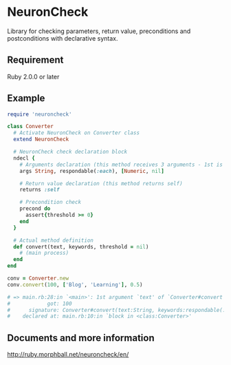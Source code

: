 # NeuronCheck
Library for checking parameters, return value, preconditions and postconditions with declarative syntax.

## Requirement

Ruby 2.0.0 or later

## Example

~~~ ruby
require 'neuroncheck'

class Converter
  # Activate NeuronCheck on Converter class
  extend NeuronCheck

  # NeuronCheck check declaration block
  ndecl {
    # Arguments declaration (this method receives 3 arguments - 1st is String, 2nd is any object has #each method, and 3rd is Numeric or nil)
    args String, respondable(:each), [Numeric, nil]

    # Return value declaration (this method returns self)
    returns :self

    # Precondition check
    precond do
      assert{threshold >= 0}
    end
  }

  # Actual method definition
  def convert(text, keywords, threshold = nil)
    # (main process)
  end
end

conv = Converter.new
conv.convert(100, ['Blog', 'Learning'], 0.5)

# => main.rb:28:in `<main>': 1st argument `text' of `Converter#convert' must be String, but was 100 (NeuronCheckError)
#            got: 100
#      signature: Converter#convert(text:String, keywords:respondable(:each), threshold:[Numeric, nil]) -> self
#    declared at: main.rb:10:in `block in <class:Converter>'
~~~

## Documents and more information

<http://ruby.morphball.net/neuroncheck/en/>